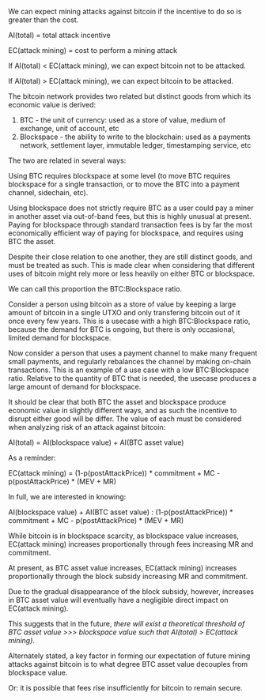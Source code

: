 We can expect mining attacks against bitcoin if the incentive to do so is greater than the cost.

AI(total) = total attack incentive

EC(attack mining) = cost to perform a mining attack

If AI(total) < EC(attack mining), we can expect bitcoin not to be attacked.

If AI(total) > EC(attack mining), we can expect bitcoin to be attacked.

The bitcoin network provides two related but distinct goods from which its economic value is derived:

1. BTC - the unit of currency: used as a store of value, medium of exchange, unit of account, etc
2. Blockspace - the ability to write to the blockchain: used as a payments network, settlement layer, immutable ledger, timestamping service, etc

The two are related in several ways:

Using BTC requires blockspace at some level (to move BTC requires blockspace for a single transaction, or to move the BTC into a payment channel, sidechain, etc).

Using blockspace does not strictly require BTC as a user could pay a miner in another asset via out-of-band fees, but this is highly unusual at present. Paying for blockspace through standard transaction fees is by far the most economically efficient way of paying for blockspace, and requires using BTC the asset.

Despite their close relation to one another, they are still distinct goods, and must be treated as such. This is made clear when considering that different uses of bitcoin might rely more or less heavily on either BTC or blockspace.

We can call this proportion the BTC:Blockspace ratio.

Consider a person using bitcoin as a store of value by keeping a large amount of bitcoin in a single UTXO and only transfering bitcoin out of it once every few years. This is a usecase with a high BTC:Blockspace ratio, because the demand for BTC is ongoing, but there is only occasional, limited demand for blockspace.

Now consider a person that uses a payment channel to make many frequent small payments, and regularly rebalances the channel by making on-chain transactions. This is an example of a use case with a low BTC:Blockspace ratio. Relative to the quantity of BTC that is needed, the usecase produces a large amount of demand for blockspace.

It should be clear that both BTC the asset and blockspace produce economic value in slightly different ways, and as such the incentive to disrupt either good will be differ. The value of each must be considered when analyzing risk of an attack against bitcoin:

AI(total) = AI(blockspace value) + AI(BTC asset value)

As a reminder:

EC(attack mining) = (1-p(postAttackPrice)) * commitment + MC - p(postAttackPrice) * (MEV + MR) 

In full, we are interested in knowing:

AI(blockspace value) + AI(BTC asset value) : (1-p(postAttackPrice)) * commitment + MC - p(postAttackPrice) * (MEV + MR)

While bitcoin is in blockspace scarcity, as blockspace value increases, EC(attack mining) increases proportionally through fees increasing MR and commitment.

At present, as BTC asset value increases, EC(attack mining) increases proportionally through the block subsidy increasing MR and commitment.

Due to the gradual disappearance of the block subsidy, however, increases in BTC asset value will eventually have a negligible direct impact on EC(attack mining).

This suggests that in the future, _there will exist a theoretical threshold of BTC asset value >>> blockspace value such that AI(total) > EC(attack mining)_.

Alternately stated, a key factor in forming our expectation of future mining attacks against bitcoin is to what degree BTC asset value decouples from blockspace value.

Or: it is possible that fees rise insufficiently for bitcoin to remain secure.
